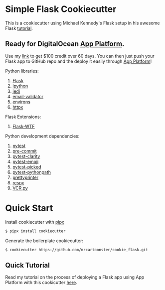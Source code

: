 # Simple Flask Cookiecutter

This is a cookiecutter using Michael Kennedy's Flask setup in his awesome Flask
[tutorial](it.ly/2NT7mb8).

## Ready for DigitalOcean [App Platform](https://cloud.digitalocean.com/apps?i=6c6e46).

Use my [link](https://m.do.co/c/beef14f5483f) to get $100 credit over 60 days.
You can then just push your Flask app to GitHub repo and the deploy it easily
through [App Platform](https://cloud.digitalocean.com/apps?i=6c6e46)!


Python libraries:

1. [Flask](https://flask.palletsprojects.com/en/1.1.x/)
2. [ipython](https://ipython.readthedocs.io/en/stable/)
3. [jedi](https://jedi.readthedocs.io/en/latest/)
4. [email-validator](https://github.com/JoshData/python-email-validator)
5. [environs](https://github.com/sloria/environs)
5. [httpx](https://www.python-httpx.org/)

Flask Extensions:

1. [Flask-WTF](https://flask-wtf.readthedocs.io/en/stable/)


Python development dependencies:

1. [pytest](https://docs.pytest.org/en/latest/)
2. [pre-commit](https://pre-commit.com/)
3. [pytest-clarity](https://github.com/darrenburns/pytest-clarity)
4. [pytest-emoji](https://github.com/hackebrot/pytest-emoji)
5. [pytest-picked](https://github.com/anapaulagomes/pytest-picked)
6. [pytest-pythonpath](https://github.com/bigsassy/pytest-pythonpath)
7. [prettyprinter](https://prettyprinter.readthedocs.io/en/latest/)
8. [respx](https://lundberg.github.io/respx/)
9. [VCR.py](https://vcrpy.readthedocs.io/en/latest/index.html)



# Quick Start

Install cookiecutter with [pipx](https://pipxproject.github.io/pipx/installation/)


```bash
$ pipx install cookiecutter
```

Generate the boilerplate cookiecutter:

```bash
$ cookiecutter https://github.com/mrcartoonster/cookie_flask.git
```

## Quick Tutorial

Read my tutorial on the process of deploying a Flask app using App Platform
with this cookicutter [here]().
